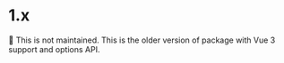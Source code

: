# 1.x

🚨 This is not maintained.
This is the older version of package with Vue 3 support and options API.
